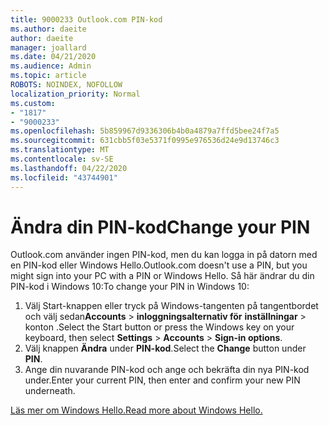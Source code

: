 ```yaml
---
title: 9000233 Outlook.com PIN-kod
ms.author: daeite
author: daeite
manager: joallard
ms.date: 04/21/2020
ms.audience: Admin
ms.topic: article
ROBOTS: NOINDEX, NOFOLLOW
localization_priority: Normal
ms.custom:
- "1817"
- "9000233"
ms.openlocfilehash: 5b859967d9336306b4b0a4879a7ffd5bee24f7a5
ms.sourcegitcommit: 631cbb5f03e5371f0995e976536d24e9d13746c3
ms.translationtype: MT
ms.contentlocale: sv-SE
ms.lasthandoff: 04/22/2020
ms.locfileid: "43744901"
---
```

# <a name="change-your-pin"></a><span data-ttu-id="c24ba-102">Ändra din PIN-kod</span><span class="sxs-lookup"><span data-stu-id="c24ba-102">Change your PIN</span></span>

<span data-ttu-id="c24ba-103">Outlook.com använder ingen PIN-kod, men du kan logga in på datorn med en PIN-kod eller Windows Hello.</span><span class="sxs-lookup"><span data-stu-id="c24ba-103">Outlook.com doesn't use a PIN, but you might sign into your PC with a PIN or Windows Hello.</span></span> <span data-ttu-id="c24ba-104">Så här ändrar du din PIN-kod i Windows 10:</span><span class="sxs-lookup"><span data-stu-id="c24ba-104">To change your PIN in Windows 10:</span></span>

1. <span data-ttu-id="c24ba-105">Välj Start-knappen eller tryck på Windows-tangenten på tangentbordet och välj sedan**Accounts** > **inloggningsalternativ för** **inställningar** > konton .</span><span class="sxs-lookup"><span data-stu-id="c24ba-105">Select the Start button or press the Windows key on your keyboard, then select **Settings** > **Accounts** > **Sign-in options**.</span></span>
2. <span data-ttu-id="c24ba-106">Välj knappen **Ändra** under **PIN-kod**.</span><span class="sxs-lookup"><span data-stu-id="c24ba-106">Select the **Change** button under **PIN**.</span></span>
3. <span data-ttu-id="c24ba-107">Ange din nuvarande PIN-kod och ange och bekräfta din nya PIN-kod under.</span><span class="sxs-lookup"><span data-stu-id="c24ba-107">Enter your current PIN, then enter and confirm your new PIN underneath.</span></span>

[<span data-ttu-id="c24ba-108">Läs mer om Windows Hello.</span><span class="sxs-lookup"><span data-stu-id="c24ba-108">Read more about Windows Hello.</span></span>](https://support.microsoft.com/help/17215/)